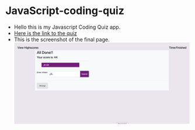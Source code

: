# JavaScript-coding-quiz

* Hello this is my Javascript Coding Quiz app.
* [ Here is the link to the quiz](https://jamirov.github.io/JavaScript-coding-quiz/)
* This is the screenshot of the final page.
![alt text](assets/quiz.png)

